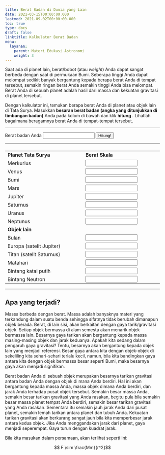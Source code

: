 ```yaml
---
title: Berat Badan di Dunia yang Lain
date: 2021-03-15T00:00:00.000
lastmod: 2021-09-02T00:00:00.000
toc: true
type: docs
draft: false
linktitle: Kalkulator Berat Badan
menu:
  layanan:
    parent: Materi Edukasi Astronomi
    weight: 3
---
```


Saat ada di planet lain, berat/bobot (atau *weight*) Anda dapat sangat berbeda dengan saat di permukaan Bumi. Seberapa tinggi Anda dapat melompat sedikit banyak bergantung kepada berapa berat Anda di tempat tersebut, semakin ringan berat Anda semakin tinggi Anda bisa melompat. Berat Anda di sebuah planet adalah hasil dari massa dan kekuatan gravitasi di planet tersebut. 

Dengan kalkulator ini, temukan berapa berat Anda di planet atau objek lain di Tata Surya. Masukkan **besaran berat badan (angka yang ditunjukkan di timbangan badan)** Anda pada kolom di bawah dan klik **hitung** . Lihatlah bagaimana beragamnya berat Anda di tempat-tempat tersebut.

<hr>
<form id="WeightCalcForm"
    name="WeightCalcForm">
Berat badan Anda <input name="x"
        size="18"
        type="text"> <input onclick="Calculate(document.WeightCalcForm)"
        type="button"
        value="Hitung!">
<hr>
<table border="0"
        cellpadding="2"
        cellspacing="2"
        width="100%">
    <tbody style="width: 100%; display: table;;">
    <tr>
        <td valign="middle">
        <div align="left">
            <strong>Planet Tata Surya</strong>
        </div>
        </td>
        <td valign="middle">
        <div align="left">
            <strong>Berat Skala</strong>
        </div>
        </td>
    </tr>
    <tr>
        <td valign="middle">Merkurius</td>
        <td valign="middle">
        <div align="left">
            <input name="mercury"
                readonly
                size="18"
                type="text"
                value="">
        </div>
        </td>
    </tr>
    <tr>
        <td valign="middle">Venus</td>
        <td valign="middle">
        <div align="left">
            <input name="venus"
                readonly
                size="18"
                type="text"
                value="">
        </div>
        </td>
    </tr>
    <tr>
        <td valign="middle">Bumi</td>
        <td valign="middle">
        <div align="left">
            <input name="earth"
                readonly
                size="18"
                type="text"
                value="">
        </div>
        </td>
    </tr>
    <tr>
        <td valign="middle">Mars</td>
        <td valign="middle">
        <div align="left">
            <input name="mars"
                readonly
                size="18"
                type="text"
                value="">
        </div>
        </td>
    </tr>
    <tr>
        <td valign="middle">Jupiter</td>
        <td valign="middle">
        <div align="left">
            <input name="jupiter"
                readonly
                size="18"
                type="text"
                value="">
        </div>
        </td>
    </tr>
    <tr>
        <td valign="middle">Saturnus</td>
        <td valign="middle">
        <div align="left">
            <input name="saturn"
                readonly
                size="18"
                type="text"
                value="">
        </div>
        </td>
    </tr>
    <tr>
        <td valign="middle">Uranus</td>
        <td valign="middle">
        <div align="left">
            <input name="uranus"
                readonly
                size="18"
                type="text"
                value="">
        </div>
        </td>
    </tr>
    <tr>
        <td valign="middle">Neptunus</td>
        <td valign="middle">
        <div align="left">
            <input name="neptune"
                readonly
                size="18"
                type="text"
                value="">
        </div>
        </td>
    </tr>
    <tr>
        <td valign="middle"><strong>Objek lain</strong></td>
        <td valign="middle"></td>
    </tr>
    <tr>
        <td valign="middle">Bulan</td>
        <td valign="middle">
        <div align="left">
            <input name="moon"
                readonly
                size="18"
                type="text"
                value="">
        </div>
        </td>
    </tr>
    <tr>
        <td valign="middle">Europa (satelit Jupiter)</td>
        <td valign="middle">
        <div align="left">
            <input name="europa"
                readonly
                size="18"
                type="text"
                value="">
        </div>
        </td>
    </tr>
    <tr>
        <td valign="middle">Titan (satelit Saturnus)</td>
        <td valign="middle">
        <div align="left">
            <input name="titan"
                readonly
                size="18"
                type="text"
                value="">
        </div>
        </td>
    </tr>
    <tr>
        <td valign="middle">Matahari</td>
        <td valign="middle">
        <div align="left">
            <input name="sun"
                readonly
                size="18"
                type="text"
                value="">
        </div>
        </td>
    </tr>
    <tr>
        <td valign="middle">Bintang katai putih</td>
        <td valign="middle">
        <div align="left">
            <input name="wdwarf"
                readonly
                size="18"
                type="text"
                value="">
        </div>
        </td>
    </tr>
    <tr>
        <td valign="middle">Bintang Neutron</td>
        <td valign="middle">
        <div align="left">
            <input name="neutron"
                readonly
                size="18"
                type="text"
                value="">
        </div>
        </td>
    </tr>
    </tbody>
</table>
</form>

<script type="text/javascript">
function int_zero(x){
    if ( x < 1 )
        return 0 ;
    else
        return parseInt( x ,10 );
}
function Calculate(form) {
var b = form.x.value;
    if ( b != 0) {
        form.mercury.value=(int_zero(10*b*.378)/10).toLocaleString('id-ID');
        form.venus.value=(int_zero(10*b*.907)/10).toLocaleString('id-ID');
        form.earth.value=(b).toLocaleString('id-ID');
        form.mars.value=(int_zero(10*b*.377)/10).toLocaleString('id-ID');
        form.jupiter.value=(int_zero(10*b*2.528)/10).toLocaleString('id-ID');
        form.saturn.value=(int_zero(10*b*1.064)/10).toLocaleString('id-ID');
        form.uranus.value=(int_zero(10*b*.889)/10).toLocaleString('id-ID');
        form.neptune.value=(int_zero(10*b*1.125)/10).toLocaleString('id-ID');

        form.moon.value=(int_zero(10*b*.166)/10).toLocaleString('id-ID');
        form.europa.value=(int_zero(100*b*.13358)/100).toLocaleString('id-ID');
        form.titan.value=(int_zero(10*b*.138)/10).toLocaleString('id-ID');
        form.sun.value=(int_zero(10*b*27.072)/10).toLocaleString('id-ID');
        form.wdwarf.value=(int_zero(10*b*13e5)/10).toLocaleString('id-ID');
        form.neutron.value=(int_zero(14e10*b)).toLocaleString('id-ID');
    }
}
</script>
<hr>

## Apa yang terjadi?

Massa berbeda dengan berat. Massa adalah banyaknya materi yang terkandung dalam suatu benda sehingga sifatnya tidak berubah dimanapun objek berada. Berat, di lain sisi, akan berkaitan dengan gaya tarik/gravitasi objek. Setiap objek bermassa di alam semesta akan menarik objek bermassa lain. Besarnya gaya tarikan akan bergantung kepada massa masing-masing objek dan jarak keduanya. Apakah kita sedang dalam pengaruh gaya gravitasi? Tentu, besarnya akan bergantung kepada objek lain yang menjadi referensi. Besar gaya antara kita dengan objek-objek di sekeliling kita sehari-sehari terlalu kecil, namun, bila kita bandingkan gaya antara kita dengan objek bermassa besar seperti Bumi, maka besarnya gaya akan menjadi signifikan. 

Berat badan Anda di sebuah objek merupakan besarnya tarikan gravitasi antara badan Anda dengan objek di mana Anda berdiri. Hal ini akan bergantung kepada massa Anda, massa objek dimana Anda berdiri, dan jarak Anda terhadap pusat objek tersebut. Semakin besar massa Anda, semakin besar tarikan gravitasi yang Anda rasakan, begitu pula bila semakin besar massa planet tempat Anda berdiri, semakin besar tarikan gravitasi yang Anda rasakan. Sementara itu semakin jauh jarak Anda dari pusat planet, semakin lemah tarikan antara planet dan tubuh Anda. Kekuatan tarikan gravitasi akan berkurang sangat jauh bila kita memperbesar jarak antara kedua objek. Jika Anda menggandakan jarak dari planet, gaya menjadi seperempat. Gaya turun dengan kuadrat jarak. 

Bila kita masukan dalam persamaan, akan terlihat seperti ini:

$$ F \sim \frac{Mm}{r^2}$$